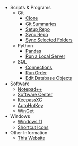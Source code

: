<!-- docs/_sidebar.md -->
- Scripts & Programs
  - Git
    - [Clone](Scripts&Programs/Git/Clone%20Repo.md)
    - [Git Summaries](Scripts&Programs/Git/Git%20Summaries.md)
    - [Setup Repo](Scripts&Programs/Git/Setup%20Repo.md)
    - [Sync Repo](Scripts&Programs/Git/Sync%20Repo.md)
    - [Sync Selected Folders](Scripts&Programs/Git/Sync%20with%20selected%20folders.md)
  - Python
    - [Pandas](Scripts&Programs/Python/Pandas.md)
    - [Run a Local Server](Scripts&Programs/Python/Run%20Server.md)
  - SQL
    - [Connections](Scripts&Programs/SQL/Connections.md)
    - [Run Order](Scripts&Programs/SQL/SQL%20Run%20Order.md)
    - [Edit Database Objects](Scripts&Programs/SQL/Edit%20database%20Objects.md)
- Software
  - [Notepad++](Software/Notepad++.md)
  - [Software Center](Software/Software%20Center.md)
  - [KeepassXC](Software/KeepassXC.md)
  - [AutoHotKey](Software/AutoHotkey.md)
  - [WinGet](Software/winget.md)
- Windows
  - [Windows 11](Windows/Windows%2011.md)
  - [Shortcut Icons](Windows/Windows_icons.md)
- Other Information
  - [This Website](Website.md)

